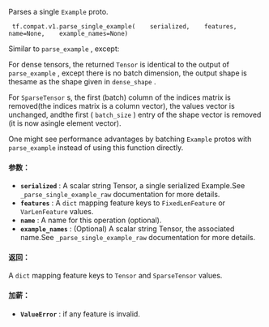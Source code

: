 Parses a single  `Example`  proto.

```
 tf.compat.v1.parse_single_example(    serialized,    features,    name=None,    example_names=None) 
```

Similar to  `parse_example` , except:

For dense tensors, the returned  `Tensor`  is identical to the output of `parse_example` , except there is no batch dimension, the output shape is thesame as the shape given in  `dense_shape` .

For  `SparseTensor` s, the first (batch) column of the indices matrix is removed(the indices matrix is a column vector), the values vector is unchanged, andthe first ( `batch_size` ) entry of the shape vector is removed (it is now asingle element vector).

One might see performance advantages by batching  `Example`  protos with `parse_example`  instead of using this function directly.

#### 参数：
- **`serialized`** : A scalar string Tensor, a single serialized Example.See  `_parse_single_example_raw`  documentation for more details.
- **`features`** : A  `dict`  mapping feature keys to  `FixedLenFeature`  or `VarLenFeature`  values.
- **`name`** : A name for this operation (optional).
- **`example_names`** : (Optional) A scalar string Tensor, the associated name.See  `_parse_single_example_raw`  documentation for more details.


#### 返回：
A  `dict`  mapping feature keys to  `Tensor`  and  `SparseTensor`  values.

#### 加薪：
- **`ValueError`** : if any feature is invalid.
